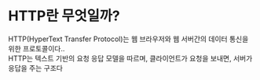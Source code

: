 HTTP란 무엇일까?
===============
HTTP(HyperText Transfer Protocol)는 웹 브라우저와 웹 서버간의 데이터 통신을 위한 프로토콜이다..<br>
HTTP는 텍스트 기반의 요청 응답 모델을 따르며, 클라이언트가 요청을 보내면, 서버가 응답을 주는 구조다<br>

